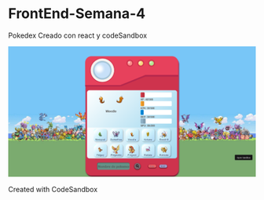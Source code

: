 # FrontEnd-Semana-4

Pokedex Creado con react y codeSandbox

![Alt text](https://raw.githubusercontent.com/hpoggi/FrontEnd-Semana-4/main/img/Screenshot%202022-03-18%20at%2019-22-36%20React%20App.png "Pokedex")

Created with CodeSandbox
